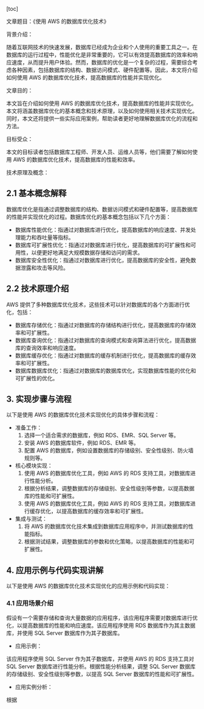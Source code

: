
[toc]                    
                
                
文章题目：《使用 AWS 的数据库优化技术》

背景介绍：

随着互联网技术的快速发展，数据库已经成为企业和个人使用的重要工具之一。在数据库的运行过程中，性能优化是非常重要的，它可以有效提高数据库的效率和响应速度，从而提升用户体验。然而，数据库的优化是一个复杂的过程，需要综合考虑各种因素，包括数据库的结构、数据访问模式、硬件配置等。因此，本文将介绍如何使用 AWS 的数据库优化技术，提高数据库的性能并实现优化。

文章目的：

本文旨在介绍如何使用 AWS 的数据库优化技术，提高数据库的性能并实现优化。本文将涵盖数据库优化的基本概念和技术原理，以及如何使用相关技术实现优化。同时，本文还将提供一些实际应用案例，帮助读者更好地理解数据库优化的流程和方法。

目标受众：

本文的目标读者包括数据库工程师、开发人员、运维人员等，他们需要了解如何使用 AWS 的数据库优化技术，提高数据库的性能和效率。

技术原理及概念：

## 2.1 基本概念解释

数据库优化是指通过调整数据库的结构、数据访问模式和硬件配置等，提高数据库的性能并实现优化的过程。数据库优化的基本概念包括以下几个方面：

- 数据库性能优化：指通过对数据库进行优化，提高数据库的响应速度、并发处理能力和吞吐量等指标。
- 数据库可扩展性优化：指通过对数据库进行优化，提高数据库的可扩展性和可用性，以便更好地满足大规模数据存储和访问的需求。
- 数据库安全性优化：指通过对数据库进行优化，提高数据库的安全性，避免数据泄露和攻击等风险。

## 2.2 技术原理介绍

AWS 提供了多种数据库优化技术，这些技术可以针对数据库的各个方面进行优化，包括：

- 数据库存储优化：指通过对数据库的存储结构进行优化，提高数据库的存储效率和可扩展性。
- 数据库查询优化：指通过对数据库的查询模式和查询算法进行优化，提高数据库的查询效率和响应速度。
- 数据库缓存优化：指通过对数据库的缓存机制进行优化，提高数据库的缓存效率和可扩展性。
- 数据库数据库优化：指通过对数据库的数据库优化，实现数据库性能的优化和可扩展性的优化。

## 3. 实现步骤与流程

以下是使用 AWS 的数据库优化技术实现优化的具体步骤和流程：

- 准备工作：
	1. 选择一个适合需求的数据库，例如 RDS、EMR、SQL Server 等。
	2. 安装 AWS 的数据库软件，例如 RDS、EMR 等。
	3. 配置 AWS 的数据库，例如设置数据库的存储级别、安全性级别、防火墙规则等。
- 核心模块实现：
	1. 使用 AWS 的数据库优化工具，例如 AWS 的 RDS 支持工具，对数据库进行性能分析。
	2. 根据分析结果，调整数据库的存储级别、安全性级别等参数，以提高数据库的性能和可扩展性。
	3. 使用 AWS 的数据库优化工具，例如 AWS 的 RDS 支持工具，对数据库进行缓存优化，以提高数据库的缓存效率和可扩展性。
- 集成与测试：
	1. 将 AWS 的数据库优化技术集成到数据库应用程序中，并测试数据库的性能指标。
	2. 根据测试结果，调整数据库的参数和优化策略，以提高数据库的性能和可扩展性。

## 4. 应用示例与代码实现讲解

以下是使用 AWS 的数据库优化技术实现优化的应用示例和代码实现：

### 4.1 应用场景介绍

假设有一个需要存储和查询大量数据的应用程序，该应用程序需要对数据库进行优化，以提高数据库的性能和响应速度。该应用程序使用 RDS 数据库作为其主数据库，并使用 SQL Server 数据库作为其子数据库。

- 应用示例：

该应用程序使用 SQL Server 作为其子数据库，并使用 AWS 的 RDS 支持工具对 SQL Server 数据库进行性能分析。根据性能分析结果，调整 SQL Server 数据库的存储级别、安全性级别等参数，以提高 SQL Server 数据库的性能和可扩展性。

- 应用实例分析：

根据

